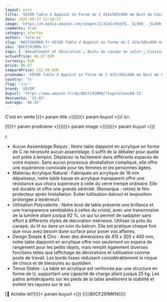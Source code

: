 ```yaml
---
layout: post
title: 'VEVOR Table d Appoint en Forme de C 415x305x460 mm Bout de Canapé en Acrylique Table Basse Capacité de Charge Max. 25 kg Table de Chevet pour Affaires à Portée de Main Salon Chambre Balcon Transparent'
date: 2025-09-17 11:18:17
image: 'https://m.media-amazon.com/images/I/31oGsf6deTL._SL500_._SL400_.jpg'
comments: true
category: ofertas
author: 'tole.es'
slug: 'B0CF291MKN-fr VEVOR Table d Appoint en Forme de C 415x305x460 mm Bout de...'
sku: 'B0CF291MKN-fr'
tags: [ 'Ameublement et décoration','Bouts de canapé de salon','Cuisine et Maison','Meubles','Meubles de salon','Tables de salon','vevor','🇫🇷', ]
actualPrice: 86.97 EUR
currency: EUR
price: 86.97
comparePrice: 112.99 EUR
prodname: 'VEVOR Table d Appoint en Forme de C 415x305x460 mm Bout de Canapé en Acrylique Table Basse Capacité de Charge Max. 25 kg Table de Chevet pour Affaires à Portée de Main Salon Chambre Balcon Transparent'
country: 'fr'
flag: '🇫🇷'
brand: 'VEVOR'
buyurl: 'https://www.amazon.fr/dp/B0CF291MKN/?tag=tolees0d-21'
descuento: '23.03'
average: '86.97'
---
```


C'est en vente [{{< param title >}}]({{< param buyurl >}}) ici:

[![{{< param prodname >}}]({{< param image >}})]({{< param buyurl >}})

ℹ️:

- Aucun Assemblage Requis : Notre table dappoint en acrylique en forme de C ne nécessite aucun assemblage. Il suffit de la déballer pour quelle soit prête à lemploi. Déplacez-la facilement dans différents espaces de votre maison. Sans aucun processus dinstallation compliqué, elle offre une expérience conviviale pour les femmes et les personnes âgées.
- Matériau Acrylique Naturel : Fabriquée en acrylique de 18 mm dépaisseur, notre table basse en acrylique transparent offre une résistance aux chocs supérieure à celle du verre trempé ordinaire. Elle est durable et offre une grande sérénité. (Remarque : retirez le film protecteur après linstallation. Éviter lutilisation dalcool et lexposition prolongée à lextérieur).
- Utilisation Polyvalente : Notre bout de table présente une brillance et une transparence semblables à celles du cristal, avec une transmission de la lumière allant jusquà 92 %, ce qui lui permet de sadapter sans effort à différents styles de décoration intérieure. Utilisez-la près du canapé, du lit ou dans un coin du balcon. Elle est pratique chaque fois que vous avez besoin dune surface pour poser vos affaires.
- Design Simple & Chic : Avec des dimensions de 415 x 305 x 460 mm, notre table dappoint en acrylique offre non seulement un espace de rangement pour les petits objets, mais remplit également diverses fonctions telles que laffichage de décorations et lutilisation comme poste de travail. Les bords lisses réduisent considérablement le risque de chocs et de blessures au quotidien.
- Tenue Stable : La table en acrylique est renforcée par une structure en forme de U, supportant une capacité de charge allant jusquà 25 kg. Les patins antidérapants sur les pieds de la table améliorent la stabilité et évitent les rayures sur le sol.

[🛒 Achète-le!!]({{< param buyurl >}})
{{<world>}}B0CF291MKN{{</world>}}
